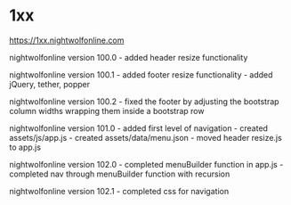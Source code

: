 # 1xx

https://1xx.nightwolfonline.com 

nightwolfonline version 100.0
	- added header resize functionality
	
nightwolfonline version 100.1
	- added footer resize functionality
	- added jQuery, tether, popper
	
nightwolfonline version 100.2
	- fixed the footer by adjusting the bootstrap column widths wrapping them inside a bootstrap row 
	
nightwolfonline version 101.0
	- added first level of navigation
	- created assets/js/app.js
	- created assets/data/menu.json
	- moved header resize.js to app.js

nightwolfonline version 102.0
	- completed menuBuilder function in app.js
    - completed nav through menuBuilder function with recursion
	
nightwolfonline version 102.1
	- completed css for navigation
	